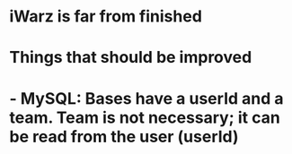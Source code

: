 # iWarz is far from finished

# Things that should be improved
# - MySQL: Bases have a userId and a team. Team is not necessary; it can be read from the user (userId)
